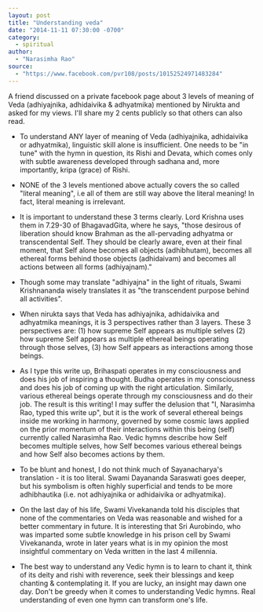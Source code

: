 ```yaml
---
layout: post
title: "Understanding veda"
date: "2014-11-11 07:30:00 -0700"
category:
  - spiritual
author:
  - "Narasimha Rao"
source:
  - "https://www.facebook.com/pvr108/posts/10152524971483284"
---
```


A friend discussed on a private facebook page about 3 levels of meaning of Veda (adhiyajnika, adhidaivika & adhyatmika) mentioned by Nirukta and asked for my views. I'll share my 2 cents publicly so that others can also read.

- To understand ANY layer of meaning of Veda (adhiyajnika, adhidaivika or adhyatmika), linguistic skill alone is insufficient. One needs to be "in tune" with the hymn in question, its Rishi and Devata, which comes only with subtle awareness developed through sadhana and, more importantly, kripa (grace) of Rishi.

- NONE of the 3 levels mentioned above actually covers the so called "literal meaning", i.e all of them are still way above the literal meaning! In fact, literal meaning is irrelevant.

- It is important to understand these 3 terms clearly. Lord Krishna uses them in 7.29-30 of BhagavadGita, where he says, "those desirous of liberation should know Brahman as the all-pervading adhyatma or transcendental Self. They should be clearly aware, even at their final moment, that Self alone becomes all objects (adhibhutam), becomes all ethereal forms behind those objects (adhidaivam) and becomes all actions between all forms (adhiyajnam)."

- Though some may translate "adhiyajna" in the light of rituals, Swami Krishnananda wisely translates it as "the transcendent purpose behind all activities".

- When nirukta says that Veda has adhiyajnika, adhidaivika and adhyatmika meanings, it is 3 perspectives rather than 3 layers. These 3 perspectives are: (1) how supreme Self appears as multiple selves (2) how supreme Self appears as multiple ethereal beings operating through those selves, (3) how Self appears as interactions among those beings.

- As I type this write up, Brihaspati operates in my consciousness and does his job of inspiring a thought. Budha operates in my consciousness and does his job of coming up with the right articulation. Similarly, various ethereal beings operate through my consciousness and do their job. The result is this writing! I may suffer the delusion that "I, Narasimha Rao, typed this write up", but it is the work of several ethereal beings inside me working in harmony, governed by some cosmic laws applied on the prior momentum of their interactions within this being (self) currently called Narasimha Rao. Vedic hymns describe how Self becomes multiple selves, how Self becomes various ethereal beings and how Self also becomes actions by them.

- To be blunt and honest, I do not think much of Sayanacharya's translation - it is too literal. Swami Dayananda Saraswati goes deeper, but his symbolism is often highly superficial and tends to be more adhibhautika (i.e. not adhiyajnika or adhidaivika or adhyatmika).

- On the last day of his life, Swami Vivekananda told his disciples that none of the commentaries on Veda was reasonable and wished for a better commentary in future. It is interesting that Sri Aurobindo, who was imparted some subtle knowledge in his prison cell by Swami Vivekananda, wrote in later years what is in my opinion the most insightful commentary on Veda written in the last 4 millennia.

- The best way to understand any Vedic hymn is to learn to chant it, think of its deity and rishi with reverence, seek their blessings and keep chanting & contemplating it. If you are lucky, an insight may dawn one day. Don't be greedy when it comes to understanding Vedic hymns. Real understanding of even one hymn can transform one's life.
